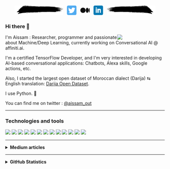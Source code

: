 <!--# [![aissam out header](./images/eye.png)](https://www.linkedin.com/in/aissam-outchakoucht/)-->

<p align='center'>
<img height="30" src="./images/art.png"></a>&nbsp;&nbsp;
<a href="https://twitter.com/aissam_out"><img height="30" src="./images/twitter.png"></a>&nbsp;&nbsp;
<a href="https://aissam-outchakoucht.medium.com/"><img height="30" src="./images/medium.png"></a>&nbsp;&nbsp;
<a href="https://www.linkedin.com/in/aissam-outchakoucht/"><img height="30" src="./images/linkedin.png"></a>&nbsp;&nbsp;
<img height="30" src="./images/artinverted.png"></a>
</p>

### Hi there 👋

 <p>
  <img width="150" align='right' src="https://s3.us-east-1.amazonaws.com/accredible-api-templates/15784284048332915386973343827272.png">
</p>

I'm Aissam : Researcher, programmer and passionate about Machine/Deep Learning, currently working on Conversational AI @ affiniti.ai.

I'm a certified TensorFlow Developer, and I'm very interested in developing AI-based conversational applications: Chatbots, Alexa skills, Google actions, etc.

Also, I started the largest open dataset of Moroccan dialect (Darija) ⇆ English translation: [Darija Open Dataset](https://github.com/darija-open-dataset/dataset).

I use Python. 🐍

You can find me on twitter : [@aissam_out](https://twitter.com/aissam_out) 

 ---
 
 ### Technologies and tools

![](https://img.shields.io/badge/Code-Python-informational?style=flat&logo=python&logoColor=white&color=2bbc8a)
![](https://img.shields.io/badge/DeepLearning-Tensorflow-informational?style=flat&logo=tensorflow&logoColor=white&color=2bbc8a)
![](https://img.shields.io/badge/DeepLearning-Keras-informational?style=flat&logo=keras&logoColor=white&color=2bbc8a)
![](https://img.shields.io/badge/Web-Django-informational?style=flat&logo=django&logoColor=white&color=2bbc8a)
![](https://img.shields.io/badge/Web-Flask-informational?style=flat&logo=flask&logoColor=white&color=2bbc8a)
![](https://img.shields.io/badge/Tool-Docker-informational?style=flat&logo=docker&logoColor=white&color=2bbc8a)
![](https://img.shields.io/badge/Tool-Git-informational?style=flat&logo=git&logoColor=white&color=2bbc8a)
![](https://img.shields.io/badge/Chatbot-Dialogflow-informational?style=flat&logo=dialogflow&logoColor=white&color=2bbc8a)
![](https://img.shields.io/badge/VoiceAssistant-Alexa-informational?style=flat&logo=amazon&logoColor=white&color=2bbc8a)
![](https://img.shields.io/badge/PaaS-Heroku-informational?style=flat&logo=heroku&logoColor=white&color=2bbc8a)
![](https://img.shields.io/badge/RTDataBase-Firebase-informational?style=flat&logo=firebase&logoColor=white&color=2bbc8a)
![](https://img.shields.io/badge/OS-Linux-informational?style=flat&logo=linux&logoColor=white&color=2bbc8a)
![](https://img.shields.io/badge/OS-Windows-informational?style=flat&logo=windows&logoColor=white&color=2bbc8a)

 ---

<details>
<summary><b>Medium articles</b></summary>
 <p>
  <img width="150" align='right' src="./images/medium.png">
</p>

[Alexa Skills with Python : An Introduction](https://aissam-outchakoucht.medium.com/alexa-skills-with-python-an-introduction-f95175f9e7c3)<br>
> The first post of a series of tutorials about how to develop Alexa skills using Python.
 
[How to get the TensorFlow Developer Certificate using free Colab](https://aissam-outchakoucht.medium.com/how-to-get-the-tensorflow-developer-certificate-using-free-colab-675d2397445f)<br>
> My thoughts about the TensorFlow Developer Certificate and how I managed to successfully prepare and pass the exam.

[Deploy multiple Flask Applications using Nginx and Gunicorn](https://towardsdatascience.com/deploy-multiple-flask-applications-using-nginx-and-gunicorn-16f8f7865497))<br>
> A journey through the process of deploying multiple Flask Applications on a Linux server using Nginx and Gunicorn.

[A guide to building WhatsApp chatbots using Dialogflow and FireBase](https://towardsdatascience.com/a-guide-to-building-whatsapp-chatbots-using-dialogflow-and-firebase-4ff5e904ac3)<br>
> A step-by-step tutorial to create smart chatbots for your business and have them to interact with your backend <br>

[Machine Learning in production: Keras, Flask, Docker and Heroku](https://towardsdatascience.com/machine-learning-in-production-keras-flask-docker-and-heroku-933b5f885459)<br>
> Pipeline for ML/DL solutions: Build the model, create an API to interact with it, containerize it and deploy it <br>

[Emergence as the starting point to Artificial General Intelligence](https://aissam-outchakoucht.medium.com/emergence-as-the-starting-point-to-artificial-general-intelligence-a789ecce388b)<br>
> What made humans unique and therefore let them triumph over this planet, is their ability to add flexibility to the common ingredients of emergence: number and cooperation

</details>

 ---
<details>
<summary><b>GitHub Statistics</b></summary>

<p>
<img src="https://github-readme-stats.vercel.app/api/index/?username=aissam-out&hide=issues&theme=radical&show_icons=true&count_private=true" />
</p>

</details>

